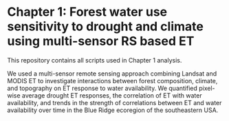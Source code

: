 # Chapter 1: Forest water use sensitivity to drought and climate using multi-sensor RS based ET
 This repository contains all scripts used in Chapter 1 analysis. 
 
We used a multi-sensor remote sensing approach combining Landsat and MODIS ET to investigate interactions between forest composition, climate, and topography on ET response to water availability. We quantified pixel-wise average drought ET responses, the correlation of ET with water availability, and trends in the strength of correlations between ET and water availability over time in the Blue Ridge ecoregion of the southeastern USA. 

